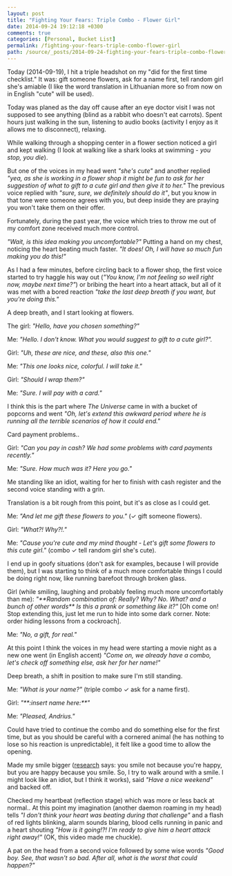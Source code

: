 ```yaml
---
layout: post
title: "Fighting Your Fears: Triple Combo - Flower Girl"
date: 2014-09-24 19:12:18 +0300
comments: true
categories: [Personal, Bucket List]
permalink: /fighting-your-fears-triple-combo-flower-girl
path: /source/_posts/2014-09-24-fighting-your-fears-triple-combo-flower-girl.markdown
---
```


Today (2014-09-19), I hit a triple headshot on my "did for the first time checklist." It was: gift someone flowers, ask for a name first, tell random girl she's amiable (I like the word translation in Lithuanian more so from now on in English "cute" will be used).

Today was planed as the day off cause after an eye doctor visit I was not supposed to see anything (blind as a rabbit who doesn't eat carrots). Spent hours just walking in the sun, listening to audio books (activity I enjoy as it allows me to disconnect), relaxing.

While walking through a shopping center in a flower section noticed a girl and kept walking (I look at walking like a shark looks at swimming - *you stop, you die*).

But one of the voices in my head went *"she's cute"* and another replied *"yea, as she is working in a flower shop it might be fun to ask for her suggestion of what to gift to a cute girl and then give it to her."* The previous voice replied with *"sure, sure, we definitely should do it"*, but you know in that tone were someone agrees with you, but deep inside they are praying you won't take them on their offer.

Fortunately, during the past year, the voice which tries to throw me out of my comfort zone received much more control.

*"Wait, is this idea making you uncomfortable?"* Putting a hand on my chest, noticing the heart beating much faster. *"It does! Oh, I will have so much fun making you do this!"*

As I had a few minutes, before circling back to a flower shop, the first voice started to try haggle his way out (*"You know, I'm not feeling so well right now, maybe next time?"*) or bribing the heart into a heart attack, but all of it was met with a bored reaction *"take the last deep breath if you want, but you're doing this."*

A deep breath, and I start looking at flowers.

The girl: *"Hello, have you chosen something?"*

Me: *"Hello. I don't know. What you would suggest to gift to a cute girl?".*

Girl: *"Uh, these are nice, and these, also this one."* 

Me: *"This one looks nice, colorful. I will take it."* 

Girl: *"Should I wrap them?"* 

Me: *"Sure. I will pay with a card."*

I think this is the part where *The Universe* came in with a bucket of popcorns and went *"Oh, let's extend this awkward period where he is running all the terrible scenarios of how it could end."*

Card payment problems..

Girl: *"Can you pay in cash? We had some problems with card payments recently."*

Me: *"Sure. How much was it? Here you go."*

Me standing like an idiot, waiting for her to finish with cash register and the second voice standing with a grin.

Translation is a bit rough from this point, but it's as close as I could get.

Me: *"And let me gift these flowers to you."* (✓ gift someone flowers).

Girl: *"What?! Why?!."*

Me: *"Cause you're cute and my mind thought - Let's gift some flowers to this cute girl."* (combo ✓ tell random girl she's cute).

I end up in goofy situations (don't ask for examples, because I will provide them), but I was starting to think of a much more comfortable things I could be doing right now, like running barefoot through broken glass.

Girl (while smiling, laughing and probably feeling much more uncomfortably than me): *"\*\*Random combination of: Really? Why? No. What? and a bunch of other words\*\* Is this a prank or something like it?"* [Oh come on! Stop extending this, just let me run to hide into some dark corner. Note: order hiding lessons from a cockroach].

Me: *"No, a gift, for real."*

At this point I think the voices in my head were starting a movie night as a new one went (in English accent) *"Come on, we already have a combo, let's check off something else, ask her for her name!"*

Deep breath, a shift in position to make sure I'm still standing.

Me: *"What is your name?"* (triple combo ✓ ask for a name first).

Girl: *"\*\*:insert name here:\*\*"*

Me: *"Pleased, Andrius."*

Could have tried to continue the combo and do something else for the first time, but as you should be careful with a cornered animal (he has nothing to lose so his reaction is unpredictable), it felt like a good time to allow the opening.

Made my smile bigger ([research][buffer-blog-smile-article] says: you smile not because you're happy, but you are happy because you smile. So, I try to walk around with a smile. I might look like an idiot, but I think it works), said *"Have a nice weekend"* and backed off.

Checked my heartbeat (reflection stage) which was more or less back at normal.. At this point my imagination (another daemon roaming in my head) tells *"I don't think your heart was beating during that challenge"* and a flash of red lights blinking, alarm sounds blaring, blood cells running in panic and a heart shouting *"How is it going!?! I'm ready to give him a heart attack right away!"* (OK, this video made me chuckle).

A pat on the head from a second voice followed by some wise words *"Good boy. See, that wasn't so bad. After all, what is the worst that could happen?"*

[buffer-blog-smile-article]: http://blog.bufferapp.com/the-science-of-smiling-a-guide-to-humans-most-powerful-gesture
